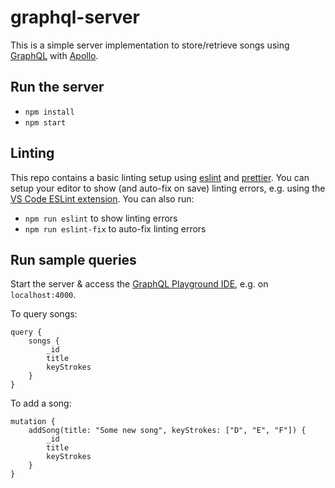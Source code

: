 # graphql-server

This is a simple server implementation to store/retrieve songs using [GraphQL](https://graphql.org/) with [Apollo](https://www.apollographql.com/).

## Run the server
- `npm install`
- `npm start`

## Linting

This repo contains a basic linting setup using [eslint](https://eslint.org/) and [prettier](https://prettier.io/).
You can setup your editor to show (and auto-fix on save) linting errors, e.g. using the [VS Code ESLint extension](https://marketplace.visualstudio.com/items?itemName=dbaeumer.vscode-eslint).
You can also run:
- `npm run eslint` to show linting errors
- `npm run eslint-fix` to auto-fix linting errors

## Run sample queries
Start the server & access the [GraphQL Playground IDE](https://github.com/prismagraphql/graphql-playground), e.g. on `localhost:4000`.

To query songs:
```
query {
    songs {
        _id
        title
        keyStrokes
    }
}
```
To add a song:
```
mutation {
    addSong(title: "Some new song", keyStrokes: ["D", "E", "F"]) {
        _id
        title
        keyStrokes
    }
}
```